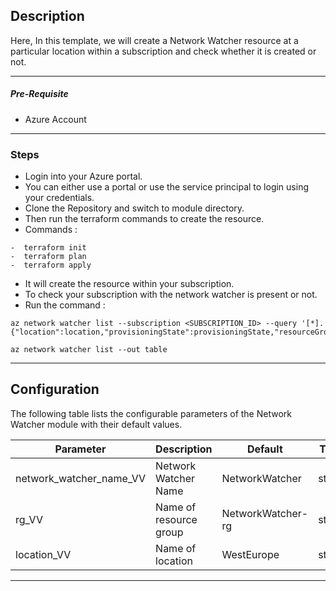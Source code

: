 ## Description

Here, In this template, we will create a Network Watcher resource at a particular location within a subscription and check whether it is created or not.

---
##### Pre-Requisite

* Azure Account

---
### Steps

* Login into your Azure portal.
* You can either use a portal or use the service principal to login using your credentials.
* Clone the Repository and switch to module directory.
* Then run the terraform commands to create the resource.
* Commands :
```
-  terraform init 
-  terraform plan 
-  terraform apply 
``` 
* It will create the resource within your subscription.
* To check your subscription with the network watcher is present or not.
* Run the command :
``` 
az network watcher list --subscription <SUBSCRIPTION_ID> --query '[*].{"location":location,"provisioningState":provisioningState,"resourceGroup":resourceGroup}'

az network watcher list --out table
```
---

## Configuration

The following table lists the configurable parameters of the Network Watcher module with their default values.

| Parameter               | Description                   | Default              | Type      |
|-------------------------|-------------------------------|----------------------|-----------|
| network_watcher_name_VV | Network Watcher Name          | NetworkWatcher       | string    |
| rg_VV                   | Name of resource group        | NetworkWatcher-rg    | string    |
| location_VV             | Name of location              | WestEurope          | string    |


---